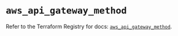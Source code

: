 # `aws_api_gateway_method`

Refer to the Terraform Registry for docs: [`aws_api_gateway_method`](https://registry.terraform.io/providers/hashicorp/aws/5.100.0/docs/resources/api_gateway_method).
